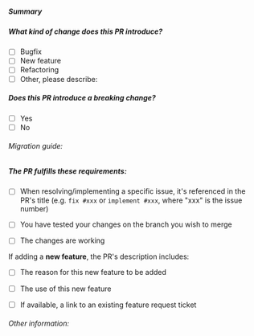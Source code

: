 <!-- Please don't delete this template!! -->

<!-- (Change "[ ]" to "[x]" to check a box) -->

##### Summary

<!-- Please summarize your Pull Request -->

##### What kind of change does this PR introduce?

<!-- Check at least one -->

- [ ] Bugfix
- [ ] New feature
- [ ] Refactoring
- [ ] Other, please describe:

##### Does this PR introduce a breaking change?

<!-- Check one -->

- [ ] Yes
- [ ] No

<!-- If yes, please describe the path to migrate existing installs to this: -->
###### Migration guide:

<!-- How to migrate from existing Alice's installs -->

##### The PR fulfills these requirements:

- [ ] When resolving/implementing a specific issue, it's referenced in the PR's title (e.g. `fix #xxx` or `implement #xxx`, where "xxx" is the issue number)
- [ ] You have tested your changes on the branch you wish to merge
- [ ] The changes are working


If adding a **new feature**, the PR's description includes:

- [ ] The reason for this new feature to be added
- [ ] The use of this new feature
- [ ] If available, a link to an existing feature request ticket


###### Other information:
